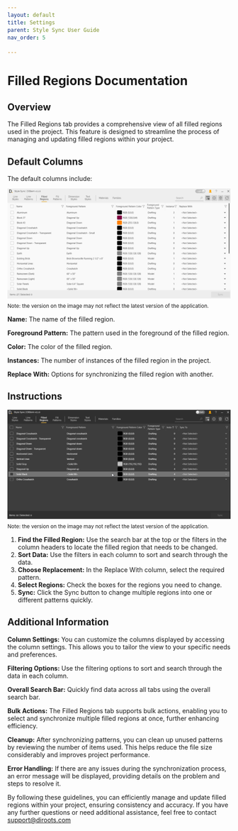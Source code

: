 ```yaml
---
layout: default
title: Settings
parent: Style Sync User Guide
nav_order: 5

---
```


# Filled Regions Documentation

##  Overview

The Filled Regions tab provides a comprehensive view of all filled regions used in the project. This feature is designed to streamline the process of managing and updating filled regions within your project.

##  Default Columns

The default columns include:

![DiStem Style Sync - Line Styles UI](../../../assets\images\StyleSync\DS_SS_FR_UI.png)  
<sub>Note: the version on the image may not reflect the latest version of the application.</sub>


**Name:** The name of the filled region.

**Foreground Pattern:** The pattern used in the foreground of the filled region.

**Color:** The color of the filled region.

**Instances:** The number of instances of the filled region in the project.

**Replace With:** Options for synchronizing the filled region with another.

##  Instructions

![DiStem Style Sync - Sync Filled Regions](../../../assets\images\StyleSync\DS_SS_FR_SyncFilledRegion.gif)  
<sub>Note: the version on the image may not reflect the latest version of the application.</sub>

1. **Find the Filled Region:** Use the search bar at the top or the filters in the column headers to locate the filled region that needs to be changed.
2. **Sort Data:** Use the filters in each column to sort and search through the data.
3. **Choose Replacement:** In the Replace With column, select the required pattern.
4. **Select Regions:** Check the boxes for the regions you need to change.
5. **Sync:** Click the Sync button to change multiple regions into one or different patterns quickly.


##  Additional Information

**Column Settings:** You can customize the columns displayed by accessing the column settings. This allows you to tailor the view to your specific needs and preferences.

**Filtering Options:** Use the filtering options to sort and search through the data in each column.

**Overall Search Bar:** Quickly find data across all tabs using the overall search bar.

**Bulk Actions:** The Filled Regions tab supports bulk actions, enabling you to select and synchronize multiple filled regions at once, further enhancing efficiency.

**Cleanup:** After synchronizing patterns, you can clean up unused patterns by reviewing the number of items used. This helps reduce the file size considerably and improves project performance.

**Error Handling:** If there are any issues during the synchronization process, an error message will be displayed, providing details on the problem and steps to resolve it.

By following these guidelines, you can efficiently manage and update filled regions within your project, ensuring consistency and accuracy. If you have any further questions or need additional assistance, feel free to contact support@diroots.com